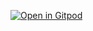 [![Open in Gitpod](https://gitpod.io/button/open-in-gitpod.svg)](https://gitpod.io#https://gitpod.io/#https://github.com/4GeeksAcademy/wordpress-hello)

